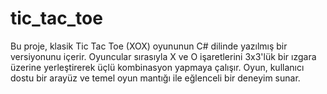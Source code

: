 # tic_tac_toe
 Bu proje, klasik Tic Tac Toe (XOX) oyununun C# dilinde yazılmış bir versiyonunu içerir. Oyuncular sırasıyla X ve O işaretlerini 3x3'lük bir ızgara üzerine yerleştirerek üçlü kombinasyon yapmaya çalışır. Oyun, kullanıcı dostu bir arayüz ve temel oyun mantığı ile eğlenceli bir deneyim sunar.
